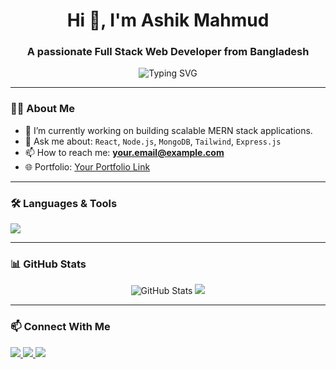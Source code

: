 <h1 align="center">Hi 👋, I'm Ashik Mahmud</h1>
<h3 align="center">A passionate Full Stack Web Developer from Bangladesh</h3>

<p align="center">
  <img src="https://readme-typing-svg.demolab.com?font=Fira+Code&pause=1000&color=00BFFF&center=true&vCenter=true&width=435&lines=Full+Stack+Web+Developer;React+%7C+Node.js+%7C+MongoDB;Clean+UI+with+Tailwind+%26+DaisyUI" alt="Typing SVG" />
</p>

---

### 🧑‍💻 About Me

- 🌱 I’m currently working on building scalable MERN stack applications.
- 💬 Ask me about: `React`, `Node.js`, `MongoDB`, `Tailwind`, `Express.js`
- 📫 How to reach me: **your.email@example.com**
- 🌐 Portfolio: [Your Portfolio Link](https://your-portfolio.com)

---

### 🛠️ Languages & Tools
<p align="left">
  <img src="https://skillicons.dev/icons?i=html,css,js,react,nodejs,express,mongodb,tailwind,github,vscode" />
</p>

---

### 📊 GitHub Stats
<p align="center">
  <img src="https://github-readme-stats.vercel.app/api?username=ashikmahmud&show_icons=true&theme=radical" alt="GitHub Stats" />
  <img src="https://github-readme-stats.vercel.app/api/top-langs/?username=ashikmahmud&layout=compact&theme=radical" />
</p>

---

### 📫 Connect With Me
<p align="left">
  <a href="https://www.linkedin.com/in/yourlinkedin" target="_blank">
    <img src="https://img.shields.io/badge/LinkedIn-blue?logo=linkedin&style=for-the-badge" />
  </a>
  <a href="mailto:your.email@example.com">
    <img src="https://img.shields.io/badge/Gmail-red?logo=gmail&style=for-the-badge" />
  </a>
  <a href="https://github.com/ashikmahmud">
    <img src="https://img.shields.io/badge/GitHub-black?logo=github&style=for-the-badge" />
  </a>
</p>
